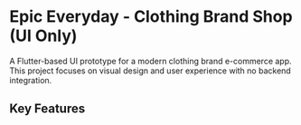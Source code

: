# Epic Everyday - Clothing Brand Shop (UI Only)

A Flutter-based UI prototype for a modern clothing brand e-commerce app. This project focuses on visual design and user experience with no backend integration.

## Key Features


